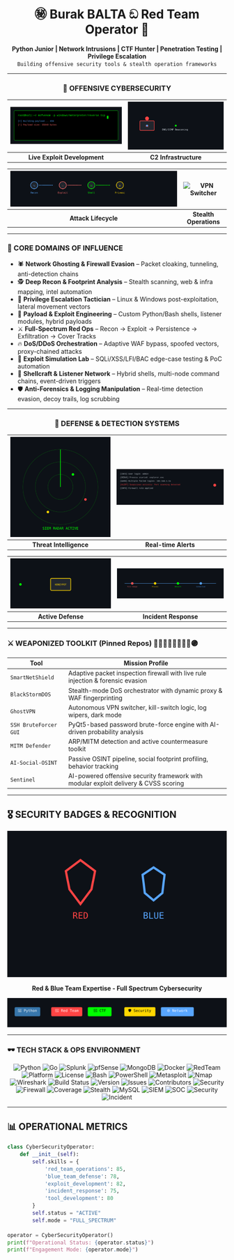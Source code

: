 <h1 align="center">㊙ Burak BALTA ඞ Red Team Operator 🥋</h1>

<p align="center">
  <b>Python Junior | Network Intrusions | CTF Hunter | Penetration Testing | Privilege Escalation</b><br>
  <code>Building offensive security tools & stealth operation frameworks</code>
</p>

---

<div align="center">

### 🔴 OFFENSIVE CYBERSECURITY
| ![Terminal Exploit](./terminal-exploit.svg) | ![C2 Beacon](./c2-beacon.svg) |
|:---:|:---:|
| **Live Exploit Development** | **C2 Infrastructure** |

| ![Payload Pipeline](./payload-pipeline.svg) | ![VPN Switcher](./vpn-switcher.svg) |
|:---:|:---:|
| **Attack Lifecycle** | **Stealth Operations** |

</div>

--- 
### 🧠 CORE DOMAINS OF INFLUENCE
- 🕷️ **Network Ghosting & Firewall Evasion** – Packet cloaking, tunneling, anti-detection chains  
- 🕵️ **Deep Recon & Footprint Analysis** – Stealth scanning, web & infra mapping, intel automation  
- 🚪 **Privilege Escalation Tactician** – Linux & Windows post-exploitation, lateral movement vectors  
- 🧰 **Payload & Exploit Engineering** – Custom Python/Bash shells, listener modules, hybrid payloads  
- ⚔️ **Full-Spectrum Red Ops** – Recon → Exploit → Persistence → Exfiltration → Cover Tracks  
- 🔥 **DoS/DDoS Orchestration** – Adaptive WAF bypass, spoofed vectors, proxy-chained attacks  
- 🧪 **Exploit Simulation Lab** – SQLi/XSS/LFI/BAC edge-case testing & PoC automation  
- 🐚 **Shellcraft & Listener Network** – Hybrid shells, multi-node command chains, event-driven triggers  
- 🛡️ **Anti-Forensics & Logging Manipulation** – Real-time detection evasion, decoy trails, log scrubbing  

---

<div align="center">

### 🔵 DEFENSE & DETECTION SYSTEMS
| ![SIEM Radar](./siem-radar.svg) | ![Detection Rule](./detection-rule.svg) |
|:---:|:---:|
| **Threat Intelligence** | **Real-time Alerts** |

| ![Honeypot Trap](./honeypot.svg) | ![Forensic Timeline](./forensic-timeline.svg) |
|:---:|:---:|
| **Active Defense** | **Incident Response** |

</div>

---

### ⚔️ WEAPONIZED TOOLKIT (Pinned Repos) 🔵🤞🏻🔴🤌🏻🫴🏻🟣

| Tool | Mission Profile |
|------|----------------|
| `SmartNetShield` | Adaptive packet inspection firewall with live rule injection & forensic evasion |
| `BlackStormDOS` | Stealth-mode DoS orchestrator with dynamic proxy & WAF fingerprinting |
| `GhostVPN` | Autonomous VPN switcher, kill-switch logic, log wipers, dark mode |
| `SSH BruteForcer GUI` | PyQt5-based password brute-force engine with AI-driven probability analysis |
| `MITM Defender` | ARP/MITM detection and active countermeasure toolkit |
| `AI-Social-OSINT` | Passive OSINT pipeline, social footprint profiling, behavior tracking |
| `Sentinel` | AI-powered offensive security framework with modular exploit delivery & CVSS scoring |

---

## 🎖️ SECURITY BADGES & RECOGNITION

<div align="center">

![Animated Shields](./shields.svg)

**Red & Blue Team Expertise - Full Spectrum Cybersecurity**

![Badge Carousel](./badge-carousel.svg)

</div>

---

### 🕶️ TECH STACK & OPS ENVIRONMENT

<div align="center">

![Python](https://img.shields.io/badge/python-3.10-blue?logo=python&style=flat)
![Go](https://img.shields.io/badge/Go-00ADD8?style=flat&logo=go&logoColor=white)
![Splunk](https://img.shields.io/badge/Splunk-000000?style=flat&logo=splunk&logoColor=white)
![pfSense](https://img.shields.io/badge/pfSense-212121?style=flat&logo=pfsense&logoColor=white)
![MongoDB](https://img.shields.io/badge/MongoDB-47A248?style=flat&logo=mongodb&logoColor=white)
![Docker](https://img.shields.io/badge/Docker-2496ED?style=flat&logo=docker&logoColor=white)
![RedTeam](https://img.shields.io/badge/type-red--team-critical?style=flat)
![Platform](https://img.shields.io/badge/platform-linux%20%7C%20windows-informational?style=flat)
![License](https://img.shields.io/badge/license-MIT-green)
![Bash](https://img.shields.io/badge/bash-4.4-555?style=flat&logo=gnu-bash)
![PowerShell](https://img.shields.io/badge/PowerShell-7.3-0078D7?style=flat&logo=powershell)
![Metasploit](https://img.shields.io/badge/Metasploit-framework-ff69b4?style=flat&logo=metasploit)
![Nmap](https://img.shields.io/badge/Nmap-network-red?style=flat&logo=nmap)
![Wireshark](https://img.shields.io/badge/Wireshark-network-0099ff?style=flat&logo=wireshark)
![Build Status](https://img.shields.io/badge/build-passing-brightgreen?style=flat)
![Version](https://img.shields.io/badge/version-1.0.0-blue?style=flat)
![Issues](https://img.shields.io/badge/issues-open-yellow?style=flat)
![Contributors](https://img.shields.io/badge/contributors-active-brightgreen?style=flat)
![Security](https://img.shields.io/badge/security-high-red?style=flat)
![Firewall](https://img.shields.io/badge/firewall-active-green?style=flat)
![Coverage](https://img.shields.io/badge/coverage-95%25-brightgreen?style=flat)
![Stealth](https://img.shields.io/badge/stealth-activated-darkgreen?style=flat)
![MySQL](https://img.shields.io/badge/MySQL-database-4479A1?style=flat&logo=mysql)
![SIEM](https://img.shields.io/badge/SIEM-Operational-blue?style=flat)
![SOC](https://img.shields.io/badge/SOC-Active-green?style=flat)
![Security](https://img.shields.io/badge/security-monitoring-red?style=flat)
![Incident](https://img.shields.io/badge/incident-response-yellow?style=flat)

</div>

---

## 📊 OPERATIONAL METRICS

```python
class CyberSecurityOperator:
    def __init__(self):
        self.skills = {
            'red_team_operations': 85,
            'blue_team_defense': 78,
            'exploit_development': 82,
            'incident_response': 75,
            'tool_development': 80
        }
        self.status = "ACTIVE"
        self.mode = "FULL_SPECTRUM"
        
operator = CyberSecurityOperator()
print(f"Operational Status: {operator.status}")
print(f"Engagement Mode: {operator.mode}")
